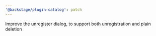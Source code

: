 ```yaml
---
'@backstage/plugin-catalog': patch
---
```


Improve the unregister dialog, to support both unregistration and plain deletion
